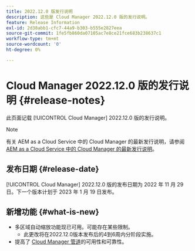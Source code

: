 ```yaml
---
title: 2022.12.0 版发行说明
description: 这些是 Cloud Manager 2022.12.0 版的发行说明。
feature: Release Information
exl-id: 2d38abb1-cfc7-44a9-b303-b555e2827eea
source-git-commit: 1fe5fb860da07105ac7e8ce21fce683b238637c1
workflow-type: tm+mt
source-wordcount: '0'
ht-degree: 0%

---
```



# Cloud Manager 2022.12.0 版的发行说明 {#release-notes}

此页面记载 [!UICONTROL Cloud Manager] 2022.12.0 版的发行说明。

>[!NOTE]
>
>有关 AEM as a Cloud Service 中的 Cloud Manager 的最新发行说明，请参阅 [AEM as a Cloud Service 中的 Cloud Manager 的最新发行说明](https://experienceleague.adobe.com/docs/experience-manager-cloud-service/content/implementing/using-cloud-manager/release-notes-cloud-manager/release-notes-cm-current.html)。

## 发布日期 {#release-date}

[!UICONTROL Cloud Manager] 2022.12.0 版的发布日期为 2022 年 11 月 29 日。下一个版本计划于 2023 年 1 月 19 日发布。

## 新增功能 {#what-is-new}

* 多区域自动缩放功能现已可用。可能存在某些限制。
   * 此更改将在2022.12.0版本发布后的4到6周内分阶段实施。
* 提高了 [Cloud Manager 管道](/help/overview/ci-cd-pipelines.md)的可用性和可靠性。
